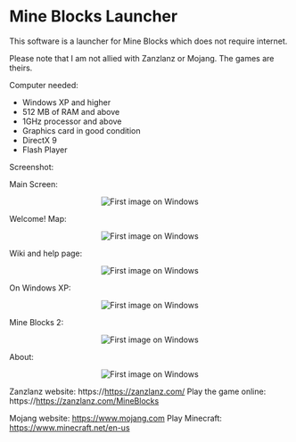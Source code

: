 # Mine Blocks Launcher
This software is a launcher for Mine Blocks which does not require internet.

Please note that I am not allied with Zanzlanz or Mojang. The games are theirs.

Computer needed:
- Windows XP and higher
- 512 MB of RAM and above
- 1GHz processor and above
- Graphics card in good condition
- DirectX 9
- Flash Player

Screenshot:

Main Screen:
<p align="center">
  <img alt="First image on Windows" src="https://b-20.webself.net/file/si1538420/1-fi23594953x640.jpg">
</p>

Welcome! Map:
<p align="center">
  <img alt="First image on Windows" src="https://b-20.webself.net/file/si1538420/1-fi23594953x640.jpg">
</p>

Wiki and help page:
<p align="center">
  <img alt="First image on Windows" src="https://b-20.webself.net/file/si1538420/1-fi23594953x640.jpg">
</p>

On Windows XP:
<p align="center">
  <img alt="First image on Windows" src="https://b-20.webself.net/file/si1538420/1-fi23594953x640.jpg">
</p>

Mine Blocks 2:
<p align="center">
  <img alt="First image on Windows" src="https://b-20.webself.net/file/si1538420/1-fi23594953x640.jpg">
</p>

About:
<p align="center">
  <img alt="First image on Windows" src="https://b-20.webself.net/file/si1538420/1-fi23594953x640.jpg">
</p>

Zanzlanz website: https://https://zanzlanz.com/
Play the game online: https://https://zanzlanz.com/MineBlocks

Mojang website: https://www.mojang.com
Play Minecraft: https://www.minecraft.net/en-us
